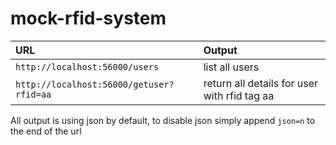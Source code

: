 # mock-rfid-system

| URL | Output |
|:--|:--|
| `http://localhost:56000/users` | list all users |
| `http://localhost:56000/getuser?rfid=aa` | return all details for user with rfid tag aa |

All output is using json by default, to disable json simply append `json=n` to the end of the url
